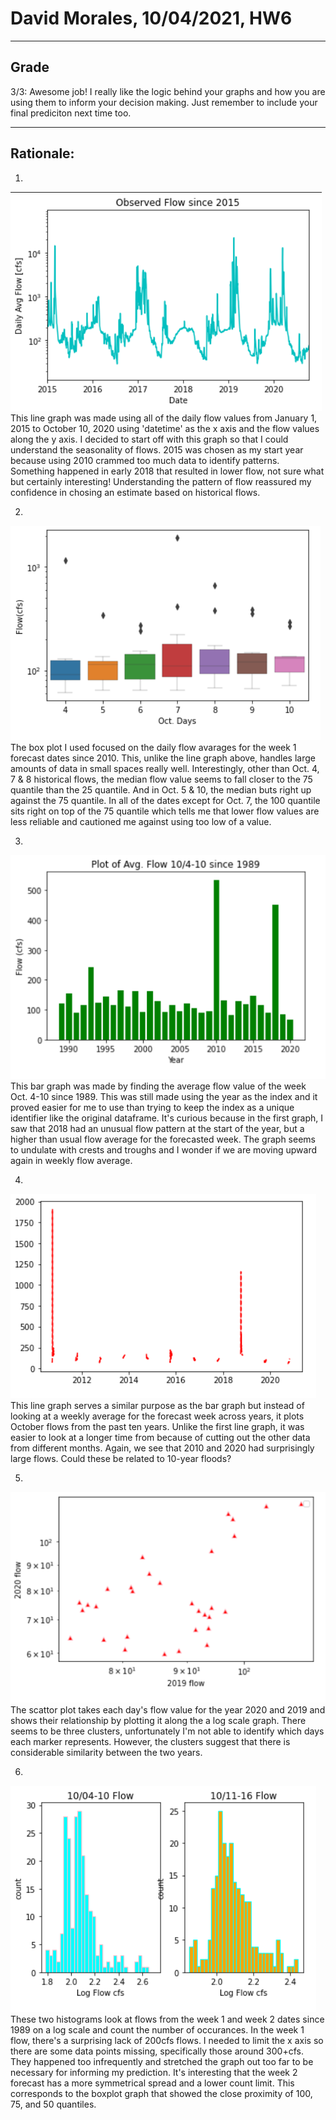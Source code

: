 # David Morales, 10/04/2021, HW6

____
## Grade
3/3: Awesome job! I really like the logic behind your graphs and how you are using them to inform your decision making. Just remember to include your final prediciton next time too. 
___

## Rationale:
1. 
![picture 1](../images/9263da78c1ced9ffd2cfa898a78e6e05815faf6c14dbbf849543947bc2d731eb.png)  
This line graph was made using all of the daily flow values from January 1, 2015 to October 10, 2020 using 'datetime' as the x axis and the flow values along the y axis. I decided to start off with this graph so that I could understand the seasonality of flows. 2015 was chosen as my start year because using 2010 crammed too much data to identify patterns. Something happened in early 2018 that resulted in lower flow, not sure what but certainly interesting! Understanding the pattern of flow reassured my confidence in chosing an estimate based on historical flows.

2. 
![picture 2](../images/96562eb7996cd1f9827c4b81c10d76c41bc03b02496710adb54335e2fe04bd2d.png)  
The box plot I used focused on the daily flow avarages for the week 1 forecast dates since 2010. This, unlike the line graph above, handles large amounts of data in small spaces really well. Interestingly, other than Oct. 4, 7 & 8 historical flows, the median flow value seems to fall closer to the 75 quantile than the 25 quantile. And in Oct. 5 & 10, the median buts right up against the 75 quantile. In all of the dates except for Oct. 7, the 100 quantile sits right on top of the 75 quantile which tells me that lower flow values are less reliable and cautioned me against using too low of a value.

3. 
![picture 3](../images/73dbeb78db1e8ecd4f10d38aa2571ddd71680cec2d4b1383003e7f56179d9af6.png)  
This bar graph was made by finding the average flow value of the week Oct. 4-10 since 1989. This was still made using the year as the index and it proved easier for me to use than trying to keep the index as a unique identifier like the original dataframe. It's curious because in the first graph, I saw that 2018 had an unusual flow pattern at the start of the year, but a higher than usual flow average for the forecasted week. The graph seems to undulate with crests and troughs and I wonder if we are moving upward again in weekly flow average.

4. 
![picture 8](../images/e2ad06e4d277c349188bd2ed4e6adec450607ce75f3c1549cf99fd16dbe379eb.png)  
This line graph serves a similar purpose as the bar graph but instead of looking at a weekly average for the forecast week across years, it plots October flows from the past ten years. Unlike the first line graph, it was easier to look at a longer time from because of cutting out the other data from different months. Again, we see that 2010 and 2020 had surprisingly large flows. Could these be related to 10-year floods?

5. 
![picture 5](../images/3bef9cf9f507c764d71d97f373b89a3eefe30d971820a07a89759e16a059050e.png)  
The scattor plot takes each day's flow value for the year 2020 and 2019 and shows their relationship by plotting it along the a log scale graph. There seems to be three clusters, unfortunately I'm not able to identify which days each marker represents. However, the clusters suggest that there is considerable similarity between the two years.

6. 
![picture 6](../images/a9b949516c78d4d63cc9334a96c5519e8b125173ece90caa1fa660d84f71446a.png)  
These two histograms look at flows from the week 1 and week 2 dates since 1989 on a log scale and count the number of occurances. In the week 1 flow, there's a surprising lack of 200cfs flows. I needed to limit the x axis so there are some data points missing, specifically those around 300+cfs. They happened too infrequently and stretched the graph out too far to be necessary for informing my prediction. It's interesting that the week 2 forecast has a more symmetrical spread and a lower count limit. This corresponds to the boxplot graph that showed the close proximity of 100, 75, and 50 quantiles.